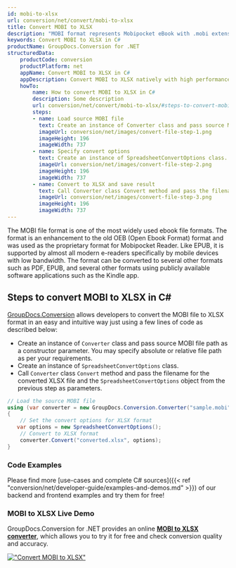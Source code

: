 ```yaml
---
id: mobi-to-xlsx
url: conversion/net/convert/mobi-to-xlsx
title: Convert MOBI to XLSX
description: "MOBI format represents Mobipocket eBook with .mobi extension. Learn how to convert MOBI to XLSX file programmatically in C# language using GroupDocs.Conversion for .NET library."
keywords: Convert MOBI to XLSX in C#
productName: GroupDocs.Conversion for .NET
structuredData:
    productCode: conversion
    productPlatform: net
    appName: Convert MOBI to XLSX in C#
    appDescription: Convert MOBI to XLSX natively with high performance using C# language and server side GroupDocs.Conversion for .NET APIs, without the use of any software like Microsoft or Open Office.
    howTo:
        name: How to convert MOBI to XLSX in C# 
        description: Some description
        url: conversion/net/convert/mobi-to-xlsx/#steps-to-convert-mobi-to-xlsx-in-c
        steps:
        - name: Load source MOBI file 
          text: Create an instance of Converter class and pass source MOBI file path as a constructor parameter. You may specify absolute or relative file path as per your requirements. 
          imageUrl: conversion/net/images/convert-file-step-1.png
          imageHeight: 196
          imageWidth: 737
        - name: Specify convert options 
          text: Create an instance of SpreadsheetConvertOptions class.
          imageUrl: conversion/net/images/convert-file-step-2.png
          imageHeight: 196
          imageWidth: 737
        - name: Convert to XLSX and save result 
          text: Call Converter class Convert method and pass the filename for the converted HTML file and the SpreadsheetConvertOptions object from the previous step as parameters.
          imageUrl: conversion/net/images/convert-file-step-3.png
          imageHeight: 196
          imageWidth: 737
---
```


The MOBI file format is one of the most widely used ebook file formats. The format is an enhancement to the old OEB (Open Ebook Format) format and was used as the proprietary format for Mobipocket Reader. Like EPUB, it is supported by almost all modern e-readers specifically by mobile devices with low bandwidth. The format can be converted to several other formats such as PDF, EPUB, and several other formats using publicly available software applications such as the Kindle app.

## Steps to convert MOBI to XLSX in C#

[GroupDocs.Conversion](https://products.groupdocs.com/conversion/net) allows developers to convert the MOBI file to XLSX format in an easy and intuitive way just using a few lines of code as described below:

* Create an instance of `Converter` class and pass source MOBI file path as a constructor parameter. You may specify absolute or relative file path as per your requirements. 
* Create an instance of `SpreadsheetConvertOptions` class.
* Call `Converter` class `Convert` method and pass the filename for the converted XLSX file and the `SpreadsheetConvertOptions` object from the previous step as parameters.

```csharp
// Load the source MOBI file
using (var converter = new GroupDocs.Conversion.Converter("sample.mobi"))
{
    // Set the convert options for XLSX format
   var options = new SpreadsheetConvertOptions();
    // Convert to XLSX format
    converter.Convert("converted.xlsx", options);
}
```

### Code Examples

Please find more [use-cases and complete C# sources]({{< ref "conversion/net/developer-guide/examples-and-demos.md" >}}) of our backend and frontend examples and try them for free!

### MOBI to XLSX Live Demo

GroupDocs.Conversion for .NET provides an online [**MOBI to XLSX converter**](https://products.groupdocs.app/conversion/mobi-to-xlsx), which allows you to try it for free and check conversion quality and accuracy.

[!["Convert MOBI to XLSX"](conversion/net/images/convert-to-xlsx/convert-mobi-to-xlsx.png)](https://products.groupdocs.app/conversion/mobi-to-xlsx)